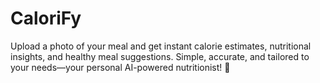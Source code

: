 # CaloriFy
Upload a photo of your meal and get instant calorie estimates, nutritional insights, and healthy meal suggestions. Simple, accurate, and tailored to your needs—your personal AI-powered nutritionist! 🍎
